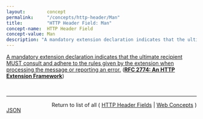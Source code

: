```yaml
---
layout:        concept
permalink:     "/concepts/http-header/Man"
title:         "HTTP Header Field: Man"
concept-name:  HTTP Header Field
concept-value: Man
description: "A mandatory extension declaration indicates that the ultimate recipient MUST consult and adhere to the rules given by the extension when processing the message or reporting an error."
---
```


[A mandatory extension declaration indicates that the ultimate recipient MUST consult and adhere to the rules given by the extension when processing the message or reporting an error.](https://datatracker.ietf.org/doc/html/rfc2774#section-4.1 "Read documentation for HTTP Header Field &#34;Man&#34;") (**[RFC 2774: An HTTP Extension Framework](/specs/IETF/RFC/2774 "A wide range of applications have proposed various extensions of the HTTP protocol. Current efforts span an enormous range, including distributed authoring, collaboration, printing, and remote procedure call mechanisms. These HTTP extensions are not coordinated, since there has been no standard framework for defining extensions and thus, separation of concerns. This document describes a generic extension mechanism for HTTP, which is designed to address the tension between private agreement and public specification and to accommodate extension of applications using HTTP clients, servers, and proxies. The proposal associates each extension with a globally unique identifier, and uses HTTP header fields to carry the extension identifier and related information between the parties involved in the extended communication.")**)

<br/>
<hr/>

<p style="float : left"><a href="./Man.json" title="JSON representing this particular Web Concept value">JSON</a></p>
<p style="text-align: right">Return to list of all ( <a href="../http-header/">HTTP Header Fields</a> | <a href="../">Web Concepts</a> )</p>
